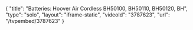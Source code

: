 {
    "title": "Batteries: Hoover Air Cordless BH50100, BH50110, BH50120, BH",
    "type": "solo",
    "layout": "iframe-static",
    "videoId": "3787623",
    "url": "\/tvpembed\/3787623"
}